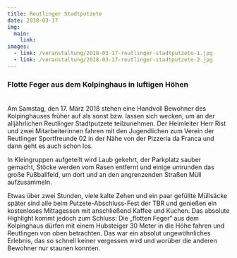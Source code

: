```yaml
---
title: Reutlinger Stadtputzete
date: 2018-03-17
img:
  main:
    link:
images:
  - link: /veranstaltung/2018-03-17-reutlinger-stadtputzete-1.jpg
  - link: /veranstaltung/2018-03-17-reutlinger-stadtputzete-2.jpg
---
```

### Flotte Feger aus dem Kolpinghaus in luftigen Höhen<br><br>
<!--more-->

Am Samstag, den 17. März 2018 stehen eine Handvoll Bewohner des Kolpinghauses früher auf als sonst bzw. lassen sich wecken, um an der alljährlichen Reutlinger Stadtputzete teilzunehmen. Der Heimleiter Herr Rist und zwei Mitarbeiterinnen fahren mit den Jugendlichen zum Verein der Reutlinger Sportfreunde 02 in der Nähe von der Pizzeria da Franca und dann geht es auch schon los.

In Kleingruppen aufgeteilt wird Laub gekehrt, der Parkplatz sauber gemacht, Stöcke werden vom Rasen entfernt und einige umrunden das große Fußballfeld, um dort und an den angrenzenden Straßen Müll aufzusammeln.

Etwas über zwei Stunden, viele kalte Zehen und ein paar gefüllte Müllsäcke später sind alle beim Putzete-Abschluss-Fest der TBR und genießen ein kostenloses Mittagessen mit anschließend Kaffee und Kuchen. Das absolute Highlight kommt jedoch zum Schluss: Die „flotten Feger“ aus dem Kolpinghaus dürfen mit einem Hubsteiger 30 Meter in die Höhe fahren und Reutlingen von oben betrachten. Das war ein absolut ungewöhnliches Erlebnis, das so schnell keiner vergessen wird und worüber die anderen Bewohner nur staunen konnten.
